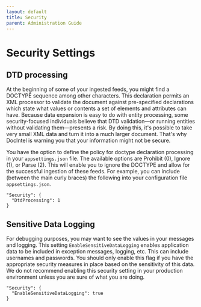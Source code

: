 ```yaml
---
layout: default
title: Security
parent: Administration Guide
---
```


# Security Settings

## DTD processing 

At the beginning of some of your ingested feeds, you might find a DOCTYPE
sequence among other characters. This declaration permits an XML processor to
validate the document against pre-specified declarations which state what
values or contents a set of elements and attributes can have. Because data
expansion is easy to do with entity processing, some security-focused
individuals believe that DTD validation—or running entities without validating
them—presents a risk. By doing this, it's possible to take very small XML data
and turn it into a much larger document. That's why DocIntel is warning you
that your information might not be secure.

You have the option to define the policy for doctype declaration processing in
your `appsettings.json` file. The available options are Prohibit (0), Ignore
(1), or Parse (2). This will enable you to ignore the DOCTYPE and allow for the
successful ingestion of these feeds. For example, you can include (between the
main curly braces) the following into your configuration file
`appsettings.json`.

```
"Security": {
  "DtdProcessing": 1
}
```

## Sensitive Data Logging

For debugging purposes, you may want to see the values in your messages and
logging. This setting `EnableSensitiveDataLogging` enables application data to
be included in exception messages, logging, etc. This can include usernames and
passwords. You should only enable this flag if you have the appropriate
security measures in place based on the sensitivity of this data. We do not
recommend enabling this security setting in your production environment unless
you are sure of what you are doing.

```
"Security": {
  "EnableSensitiveDataLogging": true
}
```